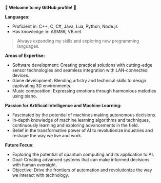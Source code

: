 **👋 Welcome to my GitHub profile! 🚀**

**Languages:**
- Proficient in: C++, C, C#, Java, Lua, Python, Node.js
- Has knowledge in: ASM86, VB.net
> Always expanding my skills and exploring new programming languages.

**Areas of Expertise:**
- Software development: Creating practical solutions with cutting-edge sensor technologies and seamless integration with LAN-connected devices.
- Game development: Blending artistry and technical skills to design captivating 3D environments.
- Music composition: Expressing emotions through harmonious melodies using piano.

**Passion for Artificial Intelligence and Machine Learning:**
- Fascinated by the potential of machines making autonomous decisions.
- In-depth knowledge of machine learning algorithms and techniques, continuously learning and exploring advancements in the field.
- Belief in the transformative power of AI to revolutionize industries and reshape the way we live and work.

**Future Focus:**
- Exploring the potential of quantum computing and its application to AI.
- Goal: Creating advanced systems that can make informed decisions with human oversight.
- Objective: Drive the frontiers of automation and revolutionize the way we interact with technology.
